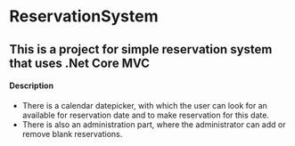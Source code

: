 # ReservationSystem

## This is a project for simple reservation system that uses .Net Core MVC

#### Description

- There is a calendar datepicker, with which the user can look for an available for reservation date and to make reservation for this date.
- There is also an administration part, where the administrator can add or remove blank reservations.